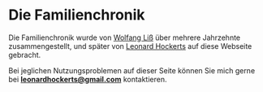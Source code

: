 # Die Familienchronik

Die Familienchronik wurde von [Wolfang Liß](/person/LI.15.51.02.0) über mehrere Jahrzehnte zusammengestellt, und später von [Leonard Hockerts](/person/HC.17.52.01.0) auf diese Webseite gebracht.

Bei jeglichen Nutzungsproblemen auf dieser Seite können Sie mich gerne bei **leonardhockerts@gmail.com** kontaktieren.
